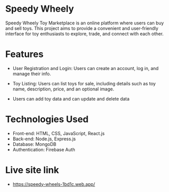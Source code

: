 # Speedy Wheely

Speedy Wheely Toy Marketplace is an online platform where users can buy and sell toys. This project aims to provide a convenient and user-friendly interface for toy enthusiasts to explore, trade, and connect with each other.

# Features

- User Registration and Login: Users can create an account, log in, and manage their info.

- Toy Listing: Users can list toys for sale, including details such as toy name, description, price, and an optional image.

- Users can add toy data and can  update and delete data


# Technologies Used
- Front-end: HTML, CSS, JavaScript, React.js
- Back-end: Node.js, Express.js
- Database: MongoDB
- Authentication: Firebase Auth

# Live site link

- https://speedy-wheels-1bd1c.web.app/